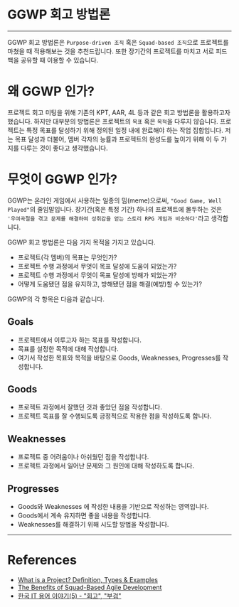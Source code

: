 # GGWP 회고 방법론

---
GGWP 회고 방법론은 `Purpose-driven 조직` 혹은 `Squad-based 조직`으로 프로젝트를 마쳤을 때 적용해보는 것을 추천드립니다.
또한 장기간의 프로젝트를 마치고 서로 피드백을 공유할 때 이용할 수 있습니다.

# 왜 GGWP 인가?
프로젝트 회고 미팅을 위해 기존의 KPT, AAR, 4L 등과 같은 회고 방법론을 활용하고자 했습니다.
하지만 대부분의 방법론은 프로젝트의 `목표` 혹은 `목적`을 다루지 않습니다. 
프로젝트는 특정 목표를 달성하기 위해 정의된 일정 내에 완료해야 하는 작업 집합입니다.
저는 목표 달성과 더불어, 멤버 각자의 능률과 프로젝트의 완성도를 높이기 위해 이 두 가지를 다루는 것이 좋다고 생각했습니다.

# 무엇이 GGWP 인가?
GGWP는 온라인 게임에서 사용하는 일종의 밈(meme)으로써, `"Good Game, Well Played"`의 줄임말입니다.
장기간(혹은 특정 기간) 하나의 프로젝트에 몰두하는 것은 `'우여곡절을 겪고 문제를 해결하여 성취감을 얻는 스토리 RPG 게임과 비슷하다'`라고 생각합니다.

GGWP 회고 방법론은 다음 가지 목적을 가지고 있습니다.

* 프로젝트(각 멤버)의 목표는 무엇인가?
* 프로젝트 수행 과정에서 무엇이 목표 달성에 도움이 되었는가?
* 프로젝트 수행 과정에서 무엇이 목표 달성에 방해가 되었는가?
* 어떻게 도움됐던 점을 유지하고, 방해됐던 점을 해결(예방)할 수 있는가?

GGWP의 각 항목은 다음과 같습니다.

## Goals
* 프로젝트에서 이루고자 하는 목표를 작성합니다.
* 목표를 설정한 목적에 대해 작성합니다.
* 여기서 작성한 목표와 목적을 바탕으로 Goods, Weaknesses, Progresses를 작성합니다.

## Goods
* 프로젝트 과정에서 잘했던 것과 좋았던 점을 작성합니다.
* 프로젝트 목표를 잘 수행되도록 긍정적으로 작용한 점을 작성하도록 합니다.

## Weaknesses
* 프로젝트 중 어려움이나 아쉬웠던 점을 작성합니다.
* 프로젝트 과정에서 일어난 문제와 그 원인에 대해 작성하도록 합니다.

## Progresses
* Goods와 Weaknesses 에 작성한 내용을 기반으로 작성하는 영역입니다.
* Goods에서 계속 유지하면 좋을 내용을 작성합니다.
* Weaknesses를 해결하기 위해 시도할 방법을 작성합니다.

---
# References
* [What is a Project? Definition, Types & Examples](https://www.projectmanager.com/blog/project-definition)
* [The Benefits of Squad-Based Agile Development](https://www.revelo.com/blog/the-benefits-of-squad-based-agile-development)
* [한국 IT 용어 이야기(5) - "회고", "부검"](https://www.linkedin.com/pulse/%ED%95%9C%EA%B5%AD-%EC%9A%A9%EC%96%B4-%EC%9D%B4%EC%95%BC%EA%B8%B0-5-%ED%9A%8C%EA%B3%A0-%EB%B6%80%EA%B2%80-chaesang-jung-vcu3c/?originalSubdomain=kr)